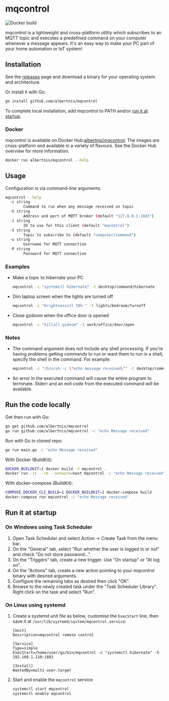 # mqcontrol

![Docker build](https://github.com/albertnis/mqcontrol/workflows/Docker%20build/badge.svg)

mqcontrol is a lightweight and cross-platform utility which subscribes to an MQTT topic and executes a predefined command on your computer whenever a message appears. It's an easy way to make your PC part of your home automation or IoT system!

## Installation

See the [releases](https://github.com/albertnis/mqcontrol/releases) page and download a binary for your operating system and architecture.

Or install it with Go:

```sh
go install github.com/albertnis/mqcontrol
```

To complete local installation, add mqcontrol to PATH and/or [run it at startup](#run-it-at-startup).

### Docker

mqcontrol is available on Docker Hub:[albertnis/mqcontrol](https://hub.docker.com/r/albertnis/mqcontrol). The images are cross-platform and available in a variety of flavours. See the Docker Hub overview for more information.

```sh
docker run albertnis/mqcontrol --help
```

## Usage

Configuration is via command-line arguments.

```bash
mqcontrol --help
  -c string
        Command to run when any message received on topic
  -h string
        Address and port of MQTT broker (default "127.0.0.1:1883")
  -i string
        ID to use for this client (default "mqcontrol")
  -t string
        Topic to subscribe to (default "computer/command")
  -u string
        Username for MQTT connection
  -P string
        Password for MQTT connection
```

### Examples

* Make a topic to hibernate your PC

    ```bash
    mqcontrol -c "systemctl hibernate" -t desktop/command/hibernate
    ```

* Dim laptop screen when the lights are turned off

    ```bash
    mqcontrol -c "brightnessctl 50%-" -t lights/bedroom/turnoff
    ```

* Close gzdoom when the office door is opened

    ```bash
    mqcontrol -c "killall gzdoom" -t work/office/door/open
    ```

### Notes

- The command argument does not include any shell processing. If you're having problems getting commands to run or want them to run in a shell, specify the shell in the command. For example:

    ```bash
    mqcontrol -c "/bin/sh -c \"echo message received\"" -t desktop/command/hibernate
    ```

- An error in the executed command will cause the entire program to terminate. Stderr and an exit code from the executed command will be available.

## Run the code locally

Get then run with Go:

```bash
go get github.com/albertnis/mqcontrol
go run github.com/albertnis/mqcontrol -c "echo Message received"
```

Run with Go in cloned repo:

```bash
go run main.go -c "echo Message received"
```

With Docker (BuildKit):

```bash
DOCKER_BUILDKIT=1 docker build -t mqcontrol .
docker run -it --rm --network=host mqcontrol -c "echo Message received"
```

With docker-compose (BuildKit):

```bash
COMPOSE_DOCKER_CLI_BUILD=1 DOCKER_BUILDKIT=1 docker-compose build
docker-compose run mqcontrol -c "echo Message received"
```

## Run it at startup

### On Windows using Task Scheduler

1. Open Task Scheduler and select Action -> Create Task from the menu bar.
1. On the "General" tab, select "Run whether the user is logged in or not" and check "Do not store password...".
1. On the "Triggers" tab, create a new trigger. Use "On startup" or "At log on".
1. On the "Actions" tab, create a new action pointing to your mqcontrol binary with desired arguments.
1. Configure the remaining tabs as desired then click "OK".
1. Browse to the newly created task under the "Task Scheduler Library". Right click on the task and select "Run".

### On Linux using systemd

1. Create a systemd unit file as below, customise the `ExecStart` line, then save it at `/usr/lib/systemd/system/mqcontrol.service`:

      ```service
      [Unit]
      Description=mqcontrol remote control

      [Service]
      Type=simple
      ExecStart=/home/user/go/bin/mqcontrol -c "systemctl hibernate" -h 192.168.1.110:1883

      [Install]
      WantedBy=multi-user.target
      ```

1. Start and enable the `mqcontrol` service

      ```sh
      systemctl start mqcontrol
      systemctl enable mqcontrol
      ```